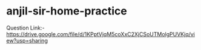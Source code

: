 # anjil-sir-home-practice
Question Link:- https://drive.google.com/file/d/1KPptVjqM5coXxC2XjCSoUTMolgPUVKjq/view?usp=sharing
